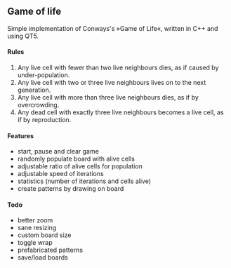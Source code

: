 ## Game of life

Simple implementation of Conways's »Game of Life«, written in C++ and using QT5.

#### Rules

1. Any live cell with fewer than two live neighbours dies, as if caused by under-population.
2. Any live cell with two or three live neighbours lives on to the next generation.
3. Any live cell with more than three live neighbours dies, as if by overcrowding.
4. Any dead cell with exactly three live neighbours becomes a live cell, as if by reproduction.

#### Features

- start, pause and clear game
- randomly populate board with alive cells
- adjustable ratio of alive cells for population
- adjustable speed of iterations
- statistics (number of iterations and cells alive)
- create patterns by drawing on board

#### Todo

- better zoom
- sane resizing
- custom board size
- toggle wrap
- prefabricated patterns
- save/load boards
